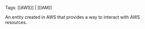 
Tags: [[AWS]] | [[IAM]]

An entity created in AWS that provides a way to interact with AWS resources.
